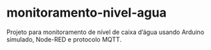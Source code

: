 # monitoramento-nivel-agua
Projeto para monitoramento de nível de caixa d’água usando Arduino simulado, Node-RED e protocolo MQTT.
